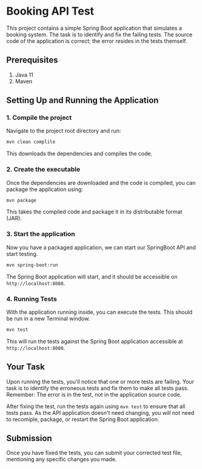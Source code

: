 # Booking API Test

This project contains a simple Spring Boot application that simulates a booking system. The task is to identify and fix the failing tests. The source code of the application is correct; the error resides in the tests themself.

## Prerequisites

1. Java 11 
2. Maven

## Setting Up and Running the Application

### 1. Compile the project

Navigate to the project root directory and run:

```bash
mvn clean complile
```

This downloads the dependencies and compiles the code.

### 2. Create the executable

Once the dependencies are downloaded and the code is compiled, you can package the application using:

```bash
mvn package
```

This takes the compiled code and package it in its distributable format (JAR).

### 3. Start the application

Now you have a packaged application, we can start our SpringBoot API and start testing.

```bash
mvn spring-boot:run
```

The Spring Boot application will start, and it should be accessible on `http://localhost:8080`. 

### 4. Running Tests

With the application running inside, you can execute the tests. This should be run in a new Terminal window.

```bash
mvn test
```

This will run the tests against the Spring Boot application accessible at `http://localhost:8080`.

## Your Task

Upon running the tests, you'll notice that one or more tests are failing. Your task is to identify the erroneous tests and fix them to make all tests pass. Remember: The error is in the test, not in the application source code.

After fixing the test, run the tests again using `mvn test` to ensure that all tests pass. As the API application doesn't need changing, you will not need to recomiple, package, or restart the Spring Boot application.

## Submission

Once you have fixed the tests, you can submit your corrected test file, mentioning any specific changes you made.